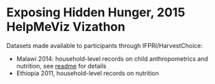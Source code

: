 # Exposing Hidden Hunger, 2015 HelpMeViz Vizathon

Datasets made available to participants through IFPRI/HarvestChoice:
- Malawi 2014: household-level records on child anthropometrics and nutrition, see [readme](./mwi/readme.txt) for details
- Ethiopia 2011, household-level records on nutrition
